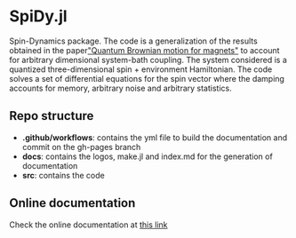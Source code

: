 # SpiDy.jl
Spin-Dynamics package. The code is a generalization of the results obtained in the paper<a href=https://doi.org/10.1088/1367-2630/ac4ef2>"Quantum Brownian motion for magnets"</a> to account for arbitrary dimensional system-bath coupling. The system considered is a quantized three-dimensional spin + environment Hamiltonian. The code solves a set of differential equations for the spin vector where the damping accounts for memory, arbitrary noise and arbitrary statistics.

## Repo structure
* **.github/workflows**: contains the yml file to build the documentation and commit on the gh-pages branch
* **docs**: contains the logos, make.jl and index.md for the generation of documentation
* **src**: contains the code

## Online documentation
Check the online documentation at <a href="https://quantum-exeter.github.io/SpiDy.jl/dev/">this link</a>